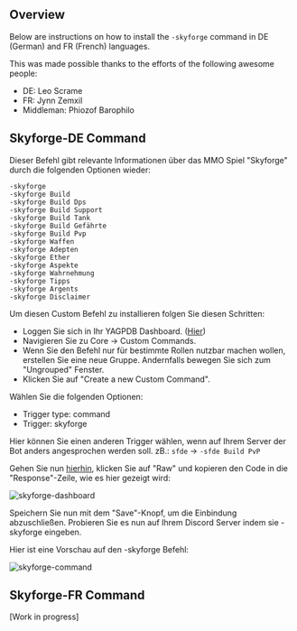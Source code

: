 ## Overview
Below are instructions on how to install the `-skyforge` command in DE (German) and FR (French) languages.

This was made possible thanks to the efforts of the following awesome people:
- DE: Leo Scrame
- FR: Jynn Zemxil
- Middleman: Phiozof Barophilo

## Skyforge-DE Command
Dieser Befehl gibt relevante Informationen über das MMO Spiel "Skyforge" durch die folgenden Optionen wieder:

```
-skyforge
-skyforge Build
-skyforge Build Dps
-skyforge Build Support
-skyforge Build Tank
-skyforge Build Gefährte
-skyforge Build Pvp
-skyforge Waffen
-skyforge Adepten
-skyforge Ether
-skyforge Aspekte
-skyforge Wahrnehmung
-skyforge Tipps
-skyforge Argents
-skyforge Disclaimer
```

Um diesen Custom Befehl zu installieren folgen Sie diesen Schritten:
- Loggen Sie sich in Ihr YAGPDB Dashboard. ([Hier]( https://yagpdb.xyz/manage ))
- Navigieren Sie zu Core -> Custom Commands.
- Wenn Sie den Befehl nur für bestimmte Rollen nutzbar machen wollen, erstellen Sie eine neue Gruppe. Andernfalls bewegen Sie sich zum "Ungrouped" Fenster.
- Klicken Sie auf "Create a new Custom Command".

Wählen Sie die folgenden Optionen:
- Trigger type: command
- Trigger: skyforge

Hier können Sie einen anderen Trigger wählen, wenn auf Ihrem Server der Bot anders angesprochen werden soll. zB.: `sfde` -> `-sfde Build PvP`

Gehen Sie nun [hierhin](translations/skyforge-DE.go), klicken Sie auf "Raw" und kopieren den Code in die "Response"-Zeile, wie es hier gezeigt wird:

![skyforge-dashboard](https://i.imgur.com/HXHfqQE.jpeg)

Speichern Sie nun mit dem "Save"-Knopf, um die Einbindung abzuschließen. Probieren Sie es nun auf Ihrem Discord Server indem sie -skyforge eingeben.

Hier ist eine Vorschau auf den -skyforge Befehl:

![skyforge-command](https://i.imgur.com/zZS1y2P.jpeg)

## Skyforge-FR Command
[Work in progress]
